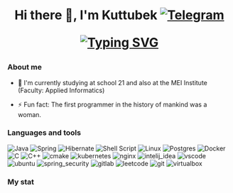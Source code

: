 <h1 align="center">Hi there 👋, I'm Kuttubek <a href="https://t.me/starfirs21">
    <img src="https://img.shields.io/badge/Telegram-blue?style=for-the-badge&logo=telegram&logoColor=white" alt="Telegram"/>
  </a>

[![Typing SVG](https://readme-typing-svg.herokuapp.com?color=%2336BCF7&lines=Student+of+the+school+21)](https://git.io/typing-svg)


<!--
[![Kuttubek LeetCode stats](https://leetcode-stats-six.vercel.app/api?username=Kuttubek7&theme=dark)](https://github.com/KnlnKS/leetcode-stats) </li> [![Top Langs](https://github-readme-stats.vercel.app/api/top-langs/?username=Kuttubek7&layout=compact)](https://github.com/anuraghazra/github-readme-stats) -->
<!--
[![Top Langs](https://github-readme-stats.vercel.app/api/top-langs/?username=Kuttubek7&layout=compact)](https://github.com/anuraghazra/github-readme-stats) 
 -->
<!-- </li> [![Kuttubek LeetCode stats](https://leetcode-stats-six.vercel.app/api?username=Kuttubek7&theme=dark)](https://github.com/KnlnKS/leetcode-stats) --> 


<!-- - 🔭 I’m currently working on ...
- 👯 I’m looking to collaborate on ...
- 🤔 I’m looking for help with ...
- 💬 Ask me about ...-->
### About me 
- 🌱 I'm currently studying at school 21 and also at the MEI Institute (Faculty: Applied Informatics)
<!-- - 📫 How to reach me: https:/t.me/starfirs21 <a href="https://t.me/starfirs21"> </a> -->
- ⚡ Fun fact: The first programmer in the history of mankind was a woman.

### Languages and tools
![Java](https://img.shields.io/badge/java-%23ED8B00.svg?style=for-the-badge&logo=openjdk&logoColor=white) </li> ![Spring](https://img.shields.io/badge/spring-%236DB33F.svg?style=for-the-badge&logo=spring&logoColor=white) </li> ![Hibernate](https://img.shields.io/badge/Hibernate-59666C?style=for-the-badge&logo=Hibernate&logoColor=white) </li> ![Shell Script](https://img.shields.io/badge/shell_script-%23121011.svg?style=for-the-badge&logo=gnu-bash&logoColor=white) </li> ![Linux](https://img.shields.io/badge/Linux-FCC624?style=for-the-badge&logo=linux&logoColor=black) </li> ![Postgres](https://img.shields.io/badge/postgres-%23316192.svg?style=for-the-badge&logo=postgresql&logoColor=white) </li> ![Docker](https://img.shields.io/badge/docker-%230db7ed.svg?style=for-the-badge&logo=docker&logoColor=white) </li> ![C](https://img.shields.io/badge/c-%2300599C.svg?style=for-the-badge&logo=c&logoColor=white) </li> ![C++](https://img.shields.io/badge/c++-%2300599C.svg?style=for-the-badge&logo=c%2B%2B&logoColor=white) </li> ![cmake](https://img.shields.io/badge/CMake-064F8C?style=for-the-badge&logo=cmake&logoColor=white) </li> ![kubernetes](https://img.shields.io/badge/kubernetes-326ce5.svg?&style=for-the-badge&logo=kubernetes&logoColor=white) </li> ![nginx](https://img.shields.io/badge/Nginx-009639?style=for-the-badge&logo=nginx&logoColor=white) </li> ![intelij_idea](https://img.shields.io/badge/IntelliJ_IDEA-000000.svg?style=for-the-badge&logo=intellij-idea&logoColor=white) </li> ![vscode](https://img.shields.io/badge/VSCode-0078D4?style=for-the-badge&logo=visual%20studio%20code&logoColor=white) </li> ![ubuntu](https://img.shields.io/badge/Ubuntu-E95420?style=for-the-badge&logo=ubuntu&logoColor=white) </li> ![spring_security](https://img.shields.io/badge/Spring_Security-6DB33F?style=for-the-badge&logo=Spring-Security&logoColor=white) </li> ![gitlab](https://img.shields.io/badge/GitLab-330F63?style=for-the-badge&logo=gitlab&logoColor=white) </li> ![leetcode](https://img.shields.io/badge/-LeetCode-FFA116?style=for-the-badge&logo=LeetCode&logoColor=black) </li> ![git](https://img.shields.io/badge/GIT-E44C30?style=for-the-badge&logo=git&logoColor=white) </li> ![virtualbox](https://img.shields.io/badge/VirtualBox-21416b?style=for-the-badge&logo=VirtualBox&logoColor=white) </li> ![]()

<!-- 
<img src="https://github.com/devicons/devicon/blob/v2.15.1/icons/java/java-original.svg" title="git" width="40" height="40"/>&nbsp;
<img src="https://cdn.jsdelivr.net/gh/devicons/devicon/icons/cplusplus/cplusplus-original.svg" title="Cpp" width="40" height="40"/>&nbsp;
<img src="https://cdn.jsdelivr.net/gh/devicons/devicon/icons/c/c-original.svg" title="C" width="40" height="40"/>&nbsp;
<img src="https://cdn.jsdelivr.net/gh/devicons/devicon/icons/postgresql/postgresql-original.svg" title="sql" width="40" height="40"/>&nbsp;
<img src="https://github.com/devicons/devicon/blob/v2.15.1/icons/spring/spring-original-wordmark.svg" title="git" width="40" height="40"/>&nbsp;
<img src="https://cdn.jsdelivr.net/gh/devicons/devicon/icons/git/git-plain.svg" title="git" width="40" height="40"/>&nbsp;
<img src="https://cdn.jsdelivr.net/gh/devicons/devicon/icons/docker/docker-plain-wordmark.svg" title="Docker" width="40" height="40"/>&nbsp;
<img src="https://cdn.jsdelivr.net/gh/devicons/devicon/icons/linux/linux-original.svg" title="Linux" width="40" height="40"/>&nbsp;
<img src="https://github.com/devicons/devicon/blob/v2.15.1/icons/intellij/intellij-original.svg" title="bash" width="40" height="40"/>&nbsp;
<img src="https://cdn.jsdelivr.net/gh/devicons/devicon/icons/qt/qt-original.svg" title="Qt" width="40" height="40"/>&nbsp;
<img src="https://github.com/devicons/devicon/blob/v2.15.1/icons/vscode/vscode-original.svg" title="Qt" width="40" height="40"/>&nbsp;
<img src="https://cdn.jsdelivr.net/gh/devicons/devicon/icons/bash/bash-original.svg" title="bash" width="40" height="40"/>&nbsp; -->


### My stat

<div id="stat" align="center">
    <img src="https://github-profile-summary-cards.vercel.app/api/cards/profile-details?username=Kuttubek7&theme=github_dark" alt=""/> 
    <img src="https://github-profile-summary-cards.vercel.app/api/cards/most-commit-language?username=Kuttubek7&theme=github_dark" alt=""/> </li> <img src="https://github-profile-summary-cards.vercel.app/api/cards/stats?username=Kuttubek7&theme=github_dark" alt=""/> </li> <img src="http://github-profile-summary-cards.vercel.app/api/cards/repos-per-language?username=Kuttubek7&theme=github_dark" alt=""/> </li> <img src="http://github-profile-summary-cards.vercel.app/api/cards/productive-time?username=Kuttubek7&theme=github_dark&utcOffset=8" alt=""/>
</div>
